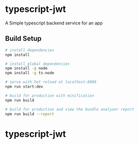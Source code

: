 # typescript-jwt

A Simple typescript backend service for an app

## Build Setup

``` bash
# install dependencies
npm install

# install global dependencies
npm install -g node
npm install -g ts-node

# serve with hot reload at localhost:8080
npm run start:dev

# build for production with minification
npm run build

# build for production and view the bundle analyzer report
npm run build --report
```

# typescript-jwt
